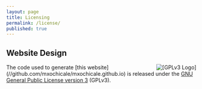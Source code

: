 ```yaml
---
layout: page
title: Licensing
permalink: /license/
published: true
---
```


<h2>Website Design</h2>
<a href="//www.gnu.org/licenses/gpl-3.0.en.html"><img class="imgright" src="//www.gnu.org/graphics/gplv3-127x51.png" alt=" [GPLv3 Logo] " style="float: right; padding-left: 1em;"></a>
The code used to generate [this website](//github.com/mxochicale/mxochicale.github.io) is released under the <a href="//www.gnu.org/licenses/gpl-3.0.en.html">GNU General Public License version 3</a> (GPLv3).

